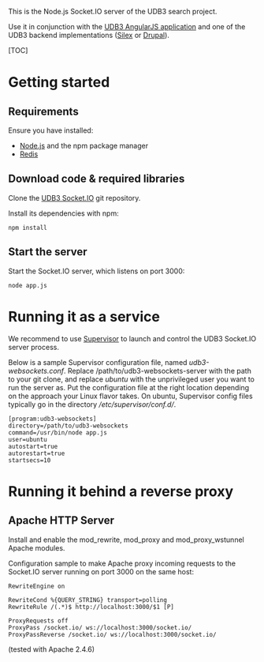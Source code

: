 This is the Node.js Socket.IO server of the UDB3 search project.

Use it in conjunction with the [UDB3 AngularJS application][udb3-angular-app] 
and one of the UDB3 backend implementations ([Silex][udb3-silex-backend] or 
[Drupal][udb3-drupal-backend]).


[TOC]


# Getting started

## Requirements

Ensure you have installed:

* [Node.js] and the npm package manager
* [Redis]


## Download code & required libraries

Clone the [UDB3 Socket.IO][udb3-websockets] git repository.

Install its dependencies with npm:

```
npm install
```

## Start the server

Start the Socket.IO server, which listens on port 3000:

```
node app.js
```


# Running it as a service

We recommend to use [Supervisor] to launch and control the UDB3 Socket.IO 
server process.

Below is a sample Supervisor configuration file, named *udb3-websockets.conf*.
Replace /path/to/udb3-websockets-server with the path to your git clone, and 
replace *ubuntu* with the unprivileged user you want to run the server as.
Put the configuration file at the right location depending on the approach your
 Linux flavor takes. On ubuntu, Supervisor config files typically go in the
 directory */etc/supervisor/conf.d/*.

```
[program:udb3-websockets]
directory=/path/to/udb3-websockets
command=/usr/bin/node app.js
user=ubuntu
autostart=true
autorestart=true
startsecs=10
```


# Running it behind a reverse proxy

## Apache HTTP Server

Install and enable the mod_rewrite, mod_proxy and mod_proxy_wstunnel Apache 
modules.

Configuration sample to make Apache proxy incoming requests to the Socket.IO 
server running on port 3000 on the same host:

```
RewriteEngine on

RewriteCond %{QUERY_STRING} transport=polling
RewriteRule /(.*)$ http://localhost:3000/$1 [P]

ProxyRequests off
ProxyPass /socket.io/ ws://localhost:3000/socket.io/
ProxyPassReverse /socket.io/ ws://localhost:3000/socket.io/
```

(tested with Apache 2.4.6)

[udb3-angular-app]: https://bitbucket.org/2dotstwice/culudb-app

[udb3-websockets]: https://bitbucket.org/2dotstwice/culudb-websockets

[udb3-drupal-backend]: https://bitbucket.org/2dotstwice/culudb

[udb3-silex-backend]: https://bitbucket.org/2dotstwice/culudb-silex

[supervisor]: http://supervisord.org/

[Node.js]: http://nodejs.org/

[Redis]: http://redis.io/
